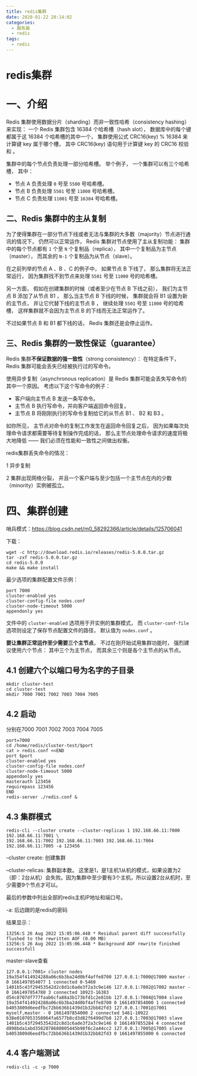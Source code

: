 ```yaml
---
title: redis集群
date: 2020-01-22 20:14:02
categories:
  - 服务器
  - redis
tags:
  - redis 
---
```


# redis集群

# 一、介绍

Redis 集群使用数据分片（sharding）而非一致性哈希（consistency hashing）来实现： 一个 Redis 集群包含 16384 个哈希槽（hash slot）， 数据库中的每个键都属于这 16384 个哈希槽的其中一个， 集群使用公式 CRC16(key) % 16384 来计算键 key 属于哪个槽， 其中 CRC16(key) 语句用于计算键 key 的 CRC16 校验和 。

集群中的每个节点负责处理一部分哈希槽。 举个例子， 一个集群可以有三个哈希槽， 其中：

- 节点 A 负责处理 `0` 号至 `5500` 号哈希槽。
- 节点 B 负责处理 `5501` 号至 `11000` 号哈希槽。
- 节点 C 负责处理 `11001` 号至 `16384` 号哈希槽。

## 二、Redis 集群中的主从复制

为了使得集群在一部分节点下线或者无法与集群的大多数（majority）节点进行通讯的情况下， 仍然可以正常运作， Redis 集群对节点使用了主从复制功能： 集群中的每个节点都有 `1` 个至 `N` 个复制品（replica）， 其中一个复制品为主节点（master）， 而其余的 `N-1` 个复制品为从节点（slave）。

在之前列举的节点 A 、B 、C 的例子中， 如果节点 B 下线了， 那么集群将无法正常运行， 因为集群找不到节点来处理 `5501` 号至 `11000` 号的哈希槽。

另一方面， 假如在创建集群的时候（或者至少在节点 B 下线之前）， 我们为主节点 B 添加了从节点 B1 ， 那么当主节点 B 下线的时候， 集群就会将 B1 设置为新的主节点， 并让它代替下线的主节点 B ， 继续处理 `5501` 号至 `11000` 号的哈希槽， 这样集群就不会因为主节点 B 的下线而无法正常运作了。

不过如果节点 B 和 B1 都下线的话， Redis 集群还是会停止运作。

## 三、Redis 集群的一致性保证（guarantee）

Redis 集群**不保证数据的强一致性**（strong consistency）： 在特定条件下， Redis 集群可能会丢失已经被执行过的写命令。

使用异步复制（asynchronous replication）是 Redis 集群可能会丢失写命令的其中一个原因。 考虑以下这个写命令的例子：

- 客户端向主节点 B 发送一条写命令。
- 主节点 B 执行写命令，并向客户端返回命令回复。
- 主节点 B 将刚刚执行的写命令复制给它的从节点 B1 、 B2 和 B3 。

如你所见， 主节点对命令的复制工作发生在返回命令回复之后， 因为如果每次处理命令请求都需要等待复制操作完成的话， 那么主节点处理命令请求的速度将极大地降低 —— 我们必须在性能和一致性之间做出权衡。

redis集群丢失命令的情况：

1 异步复制

2 集群出现网络分裂， 并且一个客户端与至少包括一个主节点在内的少数（minority）实例被孤立。

# 四、集群创建

哨兵模式：https://blog.csdn.net/m0_58292366/article/details/125706041

下载：

```
wget -c http://download.redis.io/releases/redis-5.0.0.tar.gz
tar -zxf redis-5.0.0.tar.gz
cd redis-5.0.0
make && make install
```

最少选项的集群配置文件示例：

```
port 7000
cluster-enabled yes
cluster-config-file nodes.conf
cluster-node-timeout 5000
appendonly yes
```

文件中的 `cluster-enabled` 选项用于开实例的集群模式， 而 `cluster-conf-file` 选项则设定了保存节点配置文件的路径， 默认值为 `nodes.conf` 。

**要让集群正常运作至少需要三个主节点**， 不过在刚开始试用集群功能时， 强烈建议使用六个节点： 其中三个为主节点， 而其余三个则是各个主节点的从节点。

## 4.1 创建六个以端口号为名字的子目录

```
mkdir cluster-test
cd cluster-test
mkdir 7000 7001 7002 7003 7004 7005
```

## 4.2  启动

分别在7000 7001 7002 7003 7004 7005

```
port=7000
cd /home/redis/cluster-test/$port
cat > redis.conf <<END
port $port
cluster-enabled yes
cluster-config-file nodes.conf
cluster-node-timeout 5000
appendonly yes
masterauth 123456
requirepass 123456
END
redis-server ./redis.conf &
```

## 4.3 集群模式

```
redis-cli --cluster create --cluster-replicas 1 192.168.66.11:7000 192.168.66.11:7001 \
192.168.66.11:7002 192.168.66.11:7003 192.168.66.11:7004 192.168.66.11:7005 -a 123456
```

–cluster create: 创建集群

–cluster-relicas: 集群副本数。 这里是1，是1主机1从机的模式，如果设置为2（即：2台从机）会失败。因为集群中至少要有3个主机，所以设置2台从机时，至少需要9个节点才可以。

最后的参数中列出全部的redis主机IP地址和端口号。

-a: 后边跟的是redis的密码

结果显示：

```
13256:S 26 Aug 2022 15:05:06.448 * Residual parent diff successfully flushed to the rewritten AOF (0.00 MB)
13256:S 26 Aug 2022 15:05:06.448 * Background AOF rewrite finished successfull
```

master-slave查看

```
127.0.0.1:7001> cluster nodes
19a354f414924288a06c6b3ba24d0bf4affe8700 127.0.0.1:7000@17000 master - 0 1661497854077 1 connected 0-5460
1401b5c43f29453542d2c8d1c6ade3f2a3c9e146 127.0.0.1:7002@17002 master - 0 1661497854780 3 connected 10923-16383
d54c8707df777faab6cfa88a3b173bfd1c2e81bb 127.0.0.1:7004@17004 slave 19a354f414924288a06c6b3ba24d0bf4affe8700 0 1661497854000 1 connected
b4053809d6eedfbc72bb636b1439d1b32bb82fd3 127.0.0.1:7001@17001 myself,master - 0 1661497854000 2 connected 5461-10922
638e0107053358064fa6577b8cd3d82f6499d7b8 127.0.0.1:7003@17003 slave 1401b5c43f29453542d2c8d1c6ade3f2a3c9e146 0 1661497855284 4 connected
d898bda1abd3582078680805445b98f6c2a44cc2 127.0.0.1:7005@17005 slave b4053809d6eedfbc72bb636b1439d1b32bb82fd3 0 1661497855000 6 connected
```

## 4.4 客户端测试

```
redis-cli -c -p 7000
```

